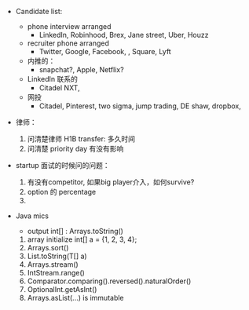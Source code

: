 - Candidate list:
	- phone interview arranged
		- LinkedIn, Robinhood, Brex, Jane street, Uber, Houzz
	- recruiter phone arranged
		- Twitter, Google, Facebook, , Square, Lyft
	- 内推的：
	 	- snapchat?, Apple, Netflix?
	- LinkedIn 联系的
		- Citadel NXT,
	- 网投
		- Citadel, Pinterest, two sigma, jump trading, DE shaw, dropbox, 

- 律师：
	1. 问清楚律师 H1B transfer: 多久时间
	2. 问清楚 priority day 有没有影响

- startup 面试的时候问的问题：
	1. 有没有competitor, 如果big player介入，如何survive?
	2. option 的 percentage
	3. 
- Java mics
	- output int[] : Arrays.toString()
	1. array initialize int[] a = {1, 2, 3, 4};
	3. Arrays.sort()
	5. List.toString(T[] a) 
	6. Arrays.stream()
	7. IntStream.range()
	8. Comparator.comparing().reversed().naturalOrder()
	9. OptionalInt.getAsInt()
	10. Arrays.asList(...) is immutable
